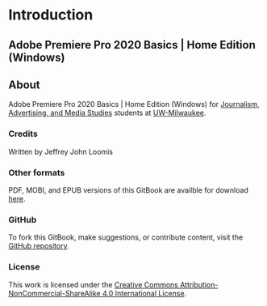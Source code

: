 # Introduction

## Adobe Premiere Pro 2020 Basics \| Home Edition \(Windows\)

## About

Adobe Premiere Pro 2020 Basics \| Home Edition \(Windows\) for [Journalism, Advertising, and Media Studies](http://uwm.edu/journalism-advertising-media-studies/) students at [UW-Milwaukee](http://uwm.edu/).

### Credits

Written by Jeffrey John Loomis

### Other formats

PDF, MOBI, and EPUB versions of this GitBook are availble for download [here](https://www.gitbook.com/book/jjloomis/adobe-premiere-basic-video-editing/details).

### GitHub

To fork this GitBook, make suggestions, or contribute content, visit the [GitHub repository](https://github.com/jjloomis/adobe-premiere-basic-video-editing).

### License

This work is licensed under the [Creative Commons Attribution-NonCommercial-ShareAlike 4.0 International License](https://creativecommons.org/licenses/by-nc-sa/4.0/).

